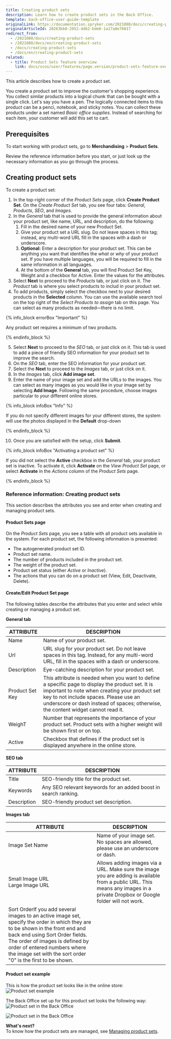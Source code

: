 ```yaml
---
title: Creating product sets
description: Learn how to create product sets in the Back Office.
template: back-office-user-guide-template
originalLink: https://documentation.spryker.com/2021080/docs/creating-product-sets
originalArticleId: 20263bb8-2952-4db2-bde6-1a17a8e76017
redirect_from:
  - /2021080/docs/creating-product-sets
  - /2021080/docs/en/creating-product-sets
  - /docs/creating-product-sets
  - /docs/en/creating-product-sets
related:
  - title: Product Sets feature overview
    link: docs/scos/user/features/page.version/product-sets-feature-overview.html
---
```


This article describes how to create a product set.

You create a product set to improve the customer's shopping experience. You collect similar products into a logical chunk that can be bought with a single click. Let's say you have a pen. The logically connected items to this product can be a penci, notebook, and sticky notes. You can collect these products under a set named _Basic office supplies_. Instead of searching for each item, your customer will add this set to cart.

## Prerequisites

To start working with product sets, go to **Merchandising** > **Product Sets**.

Review the reference information before you start, or just look up the necessary information as you go through the process.

## Creating product sets

To create a product set:
1. In the top-right corner of the *Product Sets* page, click **Create Product Set**.
    On the *Create Product Set* tab, you see four tabs: *General*, *Products*, *SEO*, and *Images*.
2. In the *General* tab that is used to provide the general information about your product set, like name, URL, and description, do the following:
    1. Fill in the desired name of your new Product Set.
    2. Give your product set a URL slug. Do not leave spaces in this tag; instead, any multi-word URL fill in the spaces with a dash or underscore.
    3. **Optional:** Enter a description for your product set. This can be anything you want that identifies the _what_ or _why_ of your product set.
    If you have multiple languages, you will be required to fill in the same information in all languages.
    4. At the bottom of the **General** tab, you will find Product Set Key, Weight and a checkbox for Active. Enter the values for the attributes.
3. Select **Next** to proceed to the *Products* tab, or just click on it.
    The *Product* tab is where you select products to includ in your product set.
4. To add products, simply select the checkbox next to your desired products in the **Selected** column. You can use the available search tool on the top right of the *Select Products to assign* tab on this page. You can select as many products as needed—there is no limit.

{% info_block errorBox "Important" %}

Any product set requires a minimum of two products.

{% endinfo_block %}

5. Select **Next** to proceed to the *SEO* tab, or just click on it.
    This tab is used to add a piece of friendly SEO information for your product set to improve the search.
6. On the *SEO* tab, enter the SEO information for your product set.
7. Select the **Next** to proceed to the *Images* tab, or just click on it.
8. In the *Images* tab, click **Add image set**.
9. Enter the name of your image set and add the URLs to the images.
You can select as many images as you would like in your image set by selecting **Add Image**.
Following the same procedure, choose images particular to your different online stores.

{% info_block infoBox "Info" %}

If you do not specify different images for your different stores, the system will use the photos displayed in the **Default** drop-down

{% endinfo_block %}

10. Once you are satisfied with the setup, click **Submit**.

{% info_block infoBox "Activating a product set" %}

If you did not select the **Active** checkbox in the *General* tab, your product set is inactive.
To activate it, click **Activate** on the *View Product Set* page, or select **Activate** in the _Actions_ column of the *Product Sets* page.

{% endinfo_block %}

### Reference information: Creating product sets
<a name="reference-information-creating-product-sets"></a>

This section describes the attributes you see and enter when creating and managing product sets.

#### Product Sets page

On the *Product Sets* page, you see a table with all product sets available in the system.
For each product set, the following information is presented:
* The autogenerated product set ID.
* Product set name.
* The number of products included in the product set.
* The weight of the product set.
* Product set status (either *Active* or *Inactive*).
* The actions that you can do on a product set (View, Edit, Deactivate, Delete).

#### Create/Edit Product Set page

The following tables describe the attributes that you enter and select while creating or managing a product set.

**General tab**

| ATTRIBUTE |DESCRIPTION  |
| --- | --- |
| Name | Name of your product set. |
| Url | URL slug for your product set. Do not leave spaces in this tag. Instead, for any multi-word URL, fill in the spaces with a dash or underscore.|
| Description | Eye-catching description for your product set. |
| Product Set Key |This attribute is needed when you want to define a specific page to display the product set. It is important to note when creating your product set key to not include spaces. Please use an underscore or dash instead of spaces; otherwise, the content widget cannot read it. |
| WeighT | Number that represents the importance of your product set. Product sets with a higher weight will be shown first or on top.|
| Active | Checkbox that defines if the product set is displayed anywhere in the online store. |

**SEO tab**

| ATTRIBUTE | DESCRIPTION|
| --- | --- |
| Title | SEO-friendly title for the product set. |
| Keywords| Any SEO relevant keywords for an added boost in search ranking. |
| Description | SEO-friendly product set description.  |

**Images tab**

| ATTRIBUTE | DESCRIPTION|
| --- | --- |
| Image Set Name | Name of your image set. No spaces are allowed, please use an underscore or dash. |
| Small Image URL</br>Large Image URL | Allows adding images via a URL. Make sure the image you are adding is available from a public URL. This means any images in a private Dropbox or Google folder will not work. |
| Sort OrderIf you add several images to an active image set, specify the order in which they are to be shown in the front end and back end using Sort Order fields. The order of images is defined by order of entered numbers where the image set with the sort order "0" is the first to be shown. |  

#### Product set example

This is how the product set looks like in the online store:
![Product set example](https://spryker.s3.eu-central-1.amazonaws.com/docs/User+Guides/Back+Office+User+Guides/Products/Products/Product+Sets/Product+Sets%3A+Reference+Information/product-set-example.png)

The Back Office set up for this product set looks the following way:
![Product set in the Back Office](https://spryker.s3.eu-central-1.amazonaws.com/docs/User+Guides/Back+Office+User+Guides/Products/Products/Product+Sets/Product+Sets%3A+Reference+Information/product-set-in-back-office.png)

![Product set in the Back Office](https://spryker.s3.eu-central-1.amazonaws.com/docs/User+Guides/Back+Office+User+Guides/Products/Products/Product+Sets/Product+Sets%3A+Reference+Information/product-set-example-in-back-office.png)

**What's next?**
<br>To know how the product sets are managed, see [Managing product sets](/docs/scos/user/back-office-user-guides/{{page.version}}/merchandising/product-sets/managing-product-sets.html).
